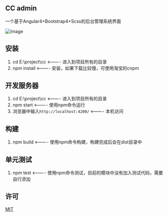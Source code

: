 ## CC admin 
一个基于Angular4+Bootstrap4+Scss的后台管理系统界面

![image](https://github.com/332557712/cc/blob/master/src/assets/img/cc.png)

## 安装
1. cd E:\project\cc                            <---- 进入到项目所有的目录
2. npm install                                 <---- 安装，如果下载比较慢，可使用淘宝的cnpm

## 开发服务器
1. cd E:\project\cc                            <---- 进入到项目所有的目录
2. npm start                                   <---- 使用npm命令运行
3. 浏览器中输入`http://localhost:4200/`         <---- 本机访问

## 构建
1. npm build                                   <---- 使用npm命令构建，构建完成后会在dist目录中

## 单元测试
1. npm test                                    <---- 使用npm命令测试，目前的模块中没有加入测试代码，需要自行添加       

## 许可
[MIT](/LICENSE)